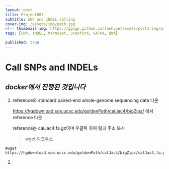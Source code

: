 ```yaml
---
layout: post
title: Project003
subtitle: SNP and INDEL calling
cover-img: /assets/img/path.jpg
<!-- thumbnail-img: https://gpigp.github.io/taehyun/assets/post1-img/project001-cover.png -->
tags: [SNP, INDEL, Marmoset, Stanford, GATK4, BWA]

published: true
---
```


Call SNPs and INDELs
============================

## *docker에서 진행된 것입니다*

1. reference와 standard paired-end whole-genome sequencing data 다운

    https://hgdownload.soe.ucsc.edu/goldenPath/calJac4/bigZips/ 에서 reference 다운 

    reference는 calJac4.fa.gz이며 우클릭 하여 링크 주소 복사
    > wget 링크주소

```
#wget https://hgdownload.soe.ucsc.edu/goldenPath/calJac4/bigZips/calJac4.fa.gz
```

2. 
